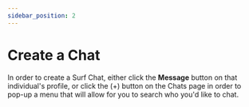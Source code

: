 ```yaml
---
sidebar_position: 2
---
```


# Create a Chat

In order to create a Surf Chat, either click the **Message** button on that individual's profile, or click the (+) button on the Chats page in order to pop-up a menu that will allow for you to search who you'd like to chat.
